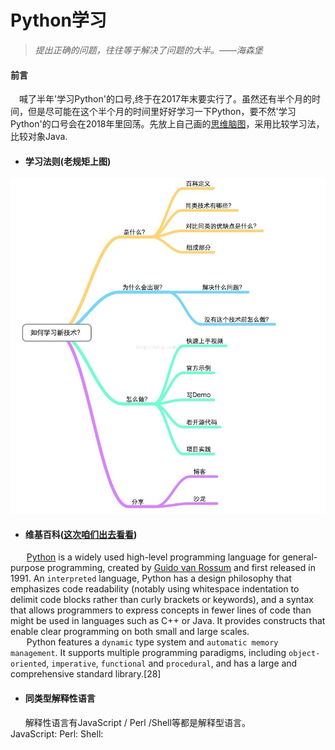# Python学习
> *提出正确的问题，往往等于解决了问题的大半。——海森堡*
#### 前言
&#8194;&#8194;喊了半年'学习Python'的口号,终于在2017年末要实行了。虽然还有半个月的时间，但是尽可能在这个半个月的时间里好好学习一下Python，要不然'学习Python'的口号会在2018年里回荡。先放上自己画的[思维脑图](https://www.processon.com/view/link/5a31ee19e4b07553c7282053)，采用比较学习法，比较对象Java.
- #### 学习法则(老规矩上图)
![image](/image/Learn.png)

- #### 维基百科([这次咱们出去看看](https://www.getlantern.org/en_US/))
    &#8194;&#8194;[Python](https://www.python.org/) is a widely used high-level programming language for general-purpose programming, created by [Guido van Rossum](https://en.wikipedia.org/wiki/Guido_van_Rossum) and first released in 1991. An `interpreted` language, Python has a design philosophy that emphasizes code readability (notably using whitespace indentation to delimit code blocks rather than curly brackets or keywords), and a syntax that allows programmers to express concepts in fewer lines of code than might be used in languages such as C++ or Java. It provides constructs that enable clear programming on both small and large scales.
    </br>
    &#8194;&#8194;Python features a `dynamic` type system and `automatic memory management`. It supports multiple programming paradigms, including `object-oriented`, `imperative`, `functional` and `procedural`, and has a large and comprehensive standard library.[28]
- #### 同类型解释性语言
       解释性语言有JavaScript / Perl /Shell等都是解释型语言。</br>
       JavaScript:
       Perl:
       Shell:
